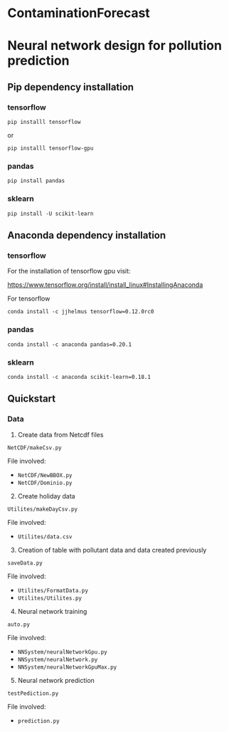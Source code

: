 # ContaminationForecast

# Neural network design for pollution prediction

## Pip dependency installation

### tensorflow


`pip installl tensorflow`

or

`pip installl tensorflow-gpu`

### pandas

`pip install pandas`


### sklearn

`pip install -U scikit-learn`

## Anaconda dependency installation

### tensorflow

 For the installation of tensorflow gpu visit:

 https://www.tensorflow.org/install/install_linux#InstallingAnaconda

 For tensorflow

 `conda install -c jjhelmus tensorflow=0.12.0rc0`

### pandas

`conda install -c anaconda pandas=0.20.1`

### sklearn

`conda install -c anaconda scikit-learn=0.18.1`

## Quickstart

### Data
1. Create data from Netcdf files

`NetCDF/makeCsv.py`

File involved:

   * `NetCDF/NewBBOX.py`
   * `NetCDF/Dominio.py`

2. Create holiday data

`Utilites/makeDayCsv.py`

File involved:

   * `Utilites/data.csv`

3. Creation of table with pollutant data and data created previously

`saveData.py`

File involved:

   * `Utilites/FormatData.py`
   * `Utilites/Utilites.py`

 4. Neural network training

`auto.py`

File involved:

   * `NNSystem/neuralNetworkGpu.py`
   * `NNSystem/neuralNetwork.py`
   * `NNSystem/neuralNetworkGpuMax.py`

 5. Neural network prediction

`testPediction.py`

File involved:

   * `prediction.py`
